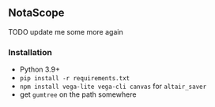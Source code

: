 ## NotaScope

TODO update me some more again

### Installation

- Python 3.9+
- `pip install -r requirements.txt`
- `npm install vega-lite vega-cli canvas` for `altair_saver`
- get `gumtree` on the path somewhere
